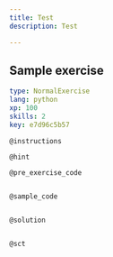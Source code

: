 ```yaml
---
title: Test
description: Test

---
```

## Sample exercise

```yaml
type: NormalExercise
lang: python
xp: 100
skills: 2
key: e7d96c5b57
```


`@instructions`

`@hint`

`@pre_exercise_code`
```{python}

```

`@sample_code`
```{python}

```

`@solution`
```{python}

```

`@sct`
```{python}

```
